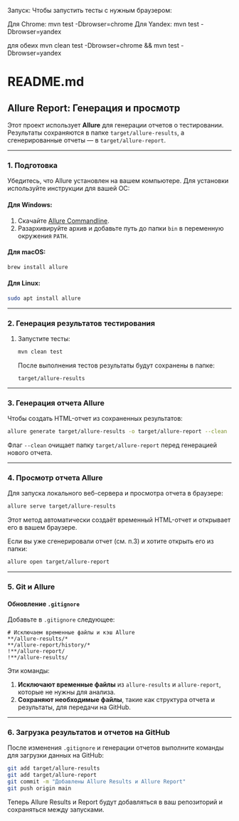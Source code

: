 Запуск: Чтобы запустить тесты с нужным браузером:

Для Chrome: mvn test -Dbrowser=chrome
Для Yandex: mvn test -Dbrowser=yandex

для обеих
mvn clean test -Dbrowser=chrome && mvn test -Dbrowser=yandex
# README.md

## Allure Report: Генерация и просмотр

Этот проект использует **Allure** для генерации отчетов о тестировании. Результаты сохраняются в папке `target/allure-results`, а сгенерированные отчеты — в `target/allure-report`.

---

### 1. Подготовка

Убедитесь, что Allure установлен на вашем компьютере. Для установки используйте инструкции для вашей ОС:

#### Для Windows:
1. Скачайте [Allure Commandline](https://github.com/allure-framework/allure2).
2. Разархивируйте архив и добавьте путь до папки `bin` в переменную окружения `PATH`.

#### Для macOS:
```bash
brew install allure
```

#### Для Linux:
```bash
sudo apt install allure
```

---

### 2. Генерация результатов тестирования

1. Запустите тесты:
   ```bash
   mvn clean test
   ```
   После выполнения тестов результаты будут сохранены в папке:
   ```
   target/allure-results
   ```

---

### 3. Генерация отчета Allure

Чтобы создать HTML-отчет из сохраненных результатов:
```bash
allure generate target/allure-results -o target/allure-report --clean
```
Флаг `--clean` очищает папку `target/allure-report` перед генерацией нового отчета.

---

### 4. Просмотр отчета Allure

Для запуска локального веб-сервера и просмотра отчета в браузере:
```bash
allure serve target/allure-results
```
Этот метод автоматически создаёт временный HTML-отчет и открывает его в вашем браузере.

Если вы уже сгенерировали отчет (см. п.3) и хотите открыть его из папки:
```bash
allure open target/allure-report
```

---

### 5. Git и Allure

#### Обновление `.gitignore`

Добавьте в `.gitignore` следующее:

```plaintext
# Исключаем временные файлы и кэш Allure
**/allure-results/*
**/allure-report/history/*
!**/allure-report/
!**/allure-results/
```

Эти команды:
1. **Исключают временные файлы** из `allure-results` и `allure-report`, которые не нужны для анализа.
2. **Сохраняют необходимые файлы**, такие как структура отчета и результаты, для передачи на GitHub.

---

### 6. Загрузка результатов и отчетов на GitHub

После изменения `.gitignore` и генерации отчетов выполните команды для загрузки данных на GitHub:

```bash
git add target/allure-results
git add target/allure-report
git commit -m "Добавлены Allure Results и Allure Report"
git push origin main
```

Теперь Allure Results и Report будут добавляться в ваш репозиторий и сохраняться между запусками.
